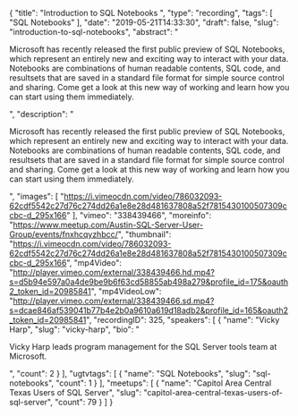 {
  "title": "Introduction to SQL Notebooks ",
  "type": "recording",
  "tags": [
    "SQL Notebooks"
  ],
  "date": "2019-05-21T14:33:30",
  "draft": false,
  "slug": "introduction-to-sql-notebooks",
  "abstract": "<p>Microsoft has recently released the first public preview of SQL Notebooks, which represent an entirely new and exciting way to interact with your data. Notebooks are combinations of human readable contents, SQL code, and resultsets that are saved in a standard file format for simple source control and sharing. Come get a look at this new way of working and learn how you can start using them immediately.</p>",
  "description": "<p>Microsoft has recently released the first public preview of SQL Notebooks, which represent an entirely new and exciting way to interact with your data. Notebooks are combinations of human readable contents, SQL code, and resultsets that are saved in a standard file format for simple source control and sharing. Come get a look at this new way of working and learn how you can start using them immediately.</p>",
  "images": [
    "https://i.vimeocdn.com/video/786032093-62cdf5542c27d76c274dd26a1e8e28d481637808a52f7815430100507309ccbc-d_295x166"
  ],
  "vimeo": "338439466",
  "moreinfo": "https://www.meetup.com/Austin-SQL-Server-User-Group/events/fnxhcqyzhbcc/",
  "thumbnail": "https://i.vimeocdn.com/video/786032093-62cdf5542c27d76c274dd26a1e8e28d481637808a52f7815430100507309ccbc-d_295x166",
  "mp4Video": "http://player.vimeo.com/external/338439466.hd.mp4?s=d5b94e597a0a4de9be9b6f63cd58855ab498a279&profile_id=175&oauth2_token_id=20985841",
  "mp4VideoLow": "http://player.vimeo.com/external/338439466.sd.mp4?s=dcae846af539041b77b4e2b0a9610a619d18adb2&profile_id=165&oauth2_token_id=20985841",
  "recordingID": 325,
  "speakers": [
    {
      "name": "Vicky Harp",
      "slug": "vicky-harp",
      "bio": "<p>Vicky Harp leads program management for the SQL Server tools team at Microsoft.</p>",
      "count": 2
    }
  ],
  "ugtvtags": [
    {
      "name": "SQL Notebooks",
      "slug": "sql-notebooks",
      "count": 1
    }
  ],
  "meetups": [
    {
      "name": "Capitol Area Central Texas Users of SQL Server",
      "slug": "capitol-area-central-texas-users-of-sql-server",
      "count": 79
    }
  ]
}
